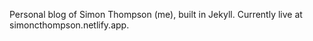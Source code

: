 Personal blog of Simon Thompson (me), built in Jekyll. Currently live at simoncthompson.netlify.app.
